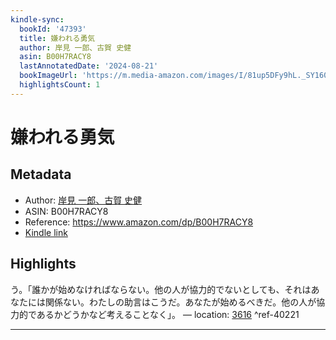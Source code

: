 ```yaml
---
kindle-sync:
  bookId: '47393'
  title: 嫌われる勇気
  author: 岸見 一郎、古賀 史健
  asin: B00H7RACY8
  lastAnnotatedDate: '2024-08-21'
  bookImageUrl: 'https://m.media-amazon.com/images/I/81up5DFy9hL._SY160.jpg'
  highlightsCount: 1
---
```

# 嫌われる勇気
## Metadata
* Author: [岸見 一郎、古賀 史健](https://www.amazon.comundefined)
* ASIN: B00H7RACY8
* Reference: https://www.amazon.com/dp/B00H7RACY8
* [Kindle link](kindle://book?action=open&asin=B00H7RACY8)

## Highlights
う。「誰かが始めなければならない。他の人が協力的でないとしても、それはあなたには関係ない。わたしの助言はこうだ。あなたが始めるべきだ。他の人が協力的であるかどうかなど考えることなく」。 — location: [3616](kindle://book?action=open&asin=B00H7RACY8&location=3616) ^ref-40221

---
